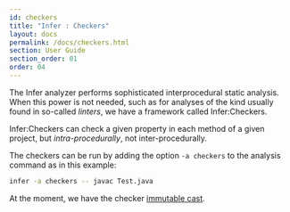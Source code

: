 ```yaml
---
id: checkers
title: "Infer : Checkers"
layout: docs
permalink: /docs/checkers.html
section: User Guide
section_order: 01
order: 04
---
```


The Infer analyzer performs sophisticated interprocedural static
analysis. When this power is not needed, such as for analyses of the
kind usually found in so-called *linters*, we have a framework called
Infer:Checkers.

Infer:Checkers can check a given property in each method of a given
project, but *intra-procedurally*, not inter-procedurally.

The checkers can be run by adding the option `-a checkers` to the analysis command as in this example:

```bash
infer -a checkers -- javac Test.java
```

At the moment, we have the checker 
[immutable cast](docs/checkers-bug-types.html#CHECKERS_IMMUTABLE_CAST). 
